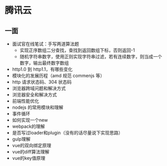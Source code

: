 # 腾讯云

## 一面

- 面试官在线笔试：手写两道算法题
  - 实现正序数组二分查找，查找到返回数组下标，否则返回-1
  - 随机字符串数字，使用正则实现字符串过滤，若有连续数字，则当成一个数字，输出最终数字数组
- http1.0 到 http1.1，有哪些变化
- 模块化的发展历程（amd 规范 commenjs 等）
- http 请求状态码、304 状态码
- 浏览器跨域问题和解决方式
- 浏览器安全和解决方式
- 前端性能优化
- nodejs 的常用模块和理解
- 事件循环
- 如何实现一个new
- webpack的理解
- 是否写过loader和plugin（没有的话尽量说下实现思路）
- gulp理解
- vue的双向绑定原理
- vue的diff算法理解
- vue的key值原理

